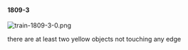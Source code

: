 #### 1809-3
![train-1809-3-0.png](https://github.com/lil-lab/nlvr/raw/master/nlvr/train/images/78/train-1809-3-0.png "train-1809-3-0.png")

there are at least two yellow objects not touching any edge